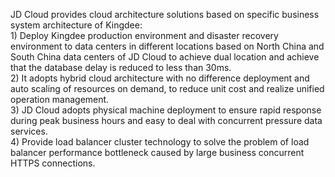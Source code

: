 JD Cloud provides cloud architecture solutions based on specific business system architecture of Kingdee:<br/> 1) 	Deploy Kingdee production environment and disaster recovery environment to data centers in different locations based on North China and South China data centers of JD Cloud to achieve dual location and achieve that the database delay is reduced to less than 30ms. <br/>2)	It adopts hybrid cloud architecture with no difference deployment and auto scaling of resources on demand, to reduce unit cost and realize unified operation management. <br/>3)	JD Cloud adopts physical machine deployment to ensure rapid response during peak business hours and easy to deal with concurrent pressure data services. <br/>4)	Provide load balancer cluster technology to solve the problem of load balancer performance bottleneck caused by large business concurrent HTTPS connections.